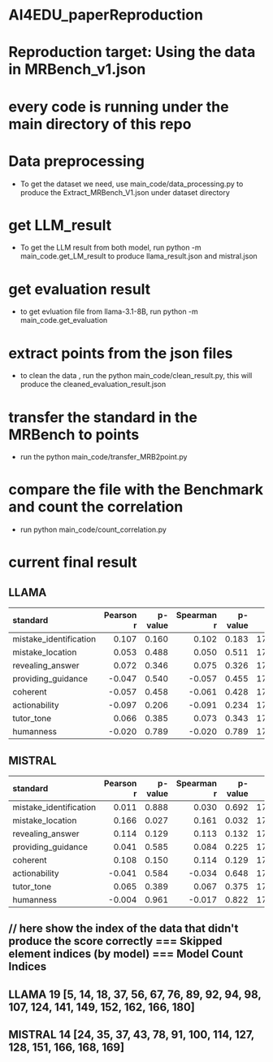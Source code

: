 # AI4EDU_paperReproduction
# Reproduction target: Using the data in MRBench_v1.json

# every code is running under the main directory of this repo

# Data preprocessing
- To get the dataset we need, use main_code/data_processing.py to produce the Extract_MRBench_V1.json under dataset directory

# get LLM_result
- To get the LLM result from both model, run python -m main_code.get_LM_result to produce llama_result.json  and mistral.json

# get evaluation result
- to get evluation file from llama-3.1-8B, run python -m main_code.get_evaluation

# extract points from the json files
- to clean the data , run the  python main_code/clean_result.py, this will produce the cleaned_evaluation_result.json

# transfer the standard in the MRBench to points
- run the python main_code/transfer_MRB2point.py 

# compare the file with the Benchmark and count the correlation
- run python main_code/count_correlation.py


# current final result

## LLAMA

| standard                | Pearson r | p-value | Spearman r | p-value |   n |
| :---------------------- | --------: | ------: | ---------: | ------: | --: |
| mistake\_identification |     0.107 |   0.160 |      0.102 |   0.183 | 173 |
| mistake\_location       |     0.053 |   0.488 |      0.050 |   0.511 | 173 |
| revealing\_answer       |     0.072 |   0.346 |      0.075 |   0.326 | 173 |
| providing\_guidance     |    -0.047 |   0.540 |     -0.057 |   0.455 | 173 |
| coherent                |    -0.057 |   0.458 |     -0.061 |   0.428 | 173 |
| actionability           |    -0.097 |   0.206 |     -0.091 |   0.234 | 173 |
| tutor\_tone             |     0.066 |   0.385 |      0.073 |   0.343 | 173 |
| humanness               |    -0.020 |   0.789 |     -0.020 |   0.789 | 173 |

## MISTRAL

| standard                | Pearson r | p-value | Spearman r | p-value |   n |
| :---------------------- | --------: | ------: | ---------: | ------: | --: |
| mistake\_identification |     0.011 |   0.888 |      0.030 |   0.692 | 178 |
| mistake\_location       |     0.166 |   0.027 |      0.161 |   0.032 | 178 |
| revealing\_answer       |     0.114 |   0.129 |      0.113 |   0.132 | 178 |
| providing\_guidance     |     0.041 |   0.585 |      0.084 |   0.225 | 178 |
| coherent                |     0.108 |   0.150 |      0.114 |   0.129 | 178 |
| actionability           |    -0.041 |   0.584 |     -0.034 |   0.648 | 178 |
| tutor\_tone             |     0.065 |   0.389 |      0.067 |   0.375 | 178 |
| humanness               |    -0.004 |   0.961 |     -0.017 |   0.822 | 178 |


// here show the index of the data that didn't produce the score correctly
=== Skipped element indices (by model) ===
Model    Count  Indices
-------------------------------------------
## LLAMA       19  [5, 14, 18, 37, 56, 67, 76, 89, 92, 94, 98, 107, 124, 141, 149, 152, 162, 166, 180] 
## MISTRAL     14  [24, 35, 37, 43, 78, 91, 100, 114, 127, 128, 151, 166, 168, 169]
